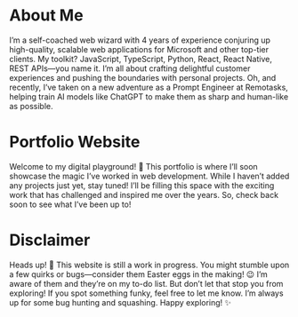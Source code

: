 # About Me

I’m a self-coached web wizard with 4 years of experience conjuring up high-quality, scalable web applications for Microsoft and other top-tier clients. My toolkit? JavaScript, TypeScript, Python, React, React Native, REST APIs—you name it. I’m all about crafting delightful customer experiences and pushing the boundaries with personal projects. Oh, and recently, I’ve taken on a new adventure as a Prompt Engineer at Remotasks, helping train AI models like ChatGPT to make them as sharp and human-like as possible.

# Portfolio Website

Welcome to my digital playground! 🎉 This portfolio is where I’ll soon showcase the magic I’ve worked in web development. While I haven’t added any projects just yet, stay tuned! I’ll be filling this space with the exciting work that has challenged and inspired me over the years. So, check back soon to see what I’ve been up to!

# Disclaimer

Heads up! 🚧 This website is still a work in progress. You might stumble upon a few quirks or bugs—consider them Easter eggs in the making! 😉 I’m aware of them and they’re on my to-do list. But don’t let that stop you from exploring! If you spot something funky, feel free to let me know. I’m always up for some bug hunting and squashing. Happy exploring! ✨
